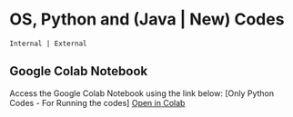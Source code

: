 # OS, Python and (Java | New) Codes
``` Internal | External ```
## Google Colab Notebook

Access the Google Colab Notebook using the link below:
[Only Python Codes - For Running the codes]
[Open in Colab](https://colab.research.google.com/drive/1LlM0m4sfO344PLCtNSCbkHeFaUvlu5gO?usp=sharing)
